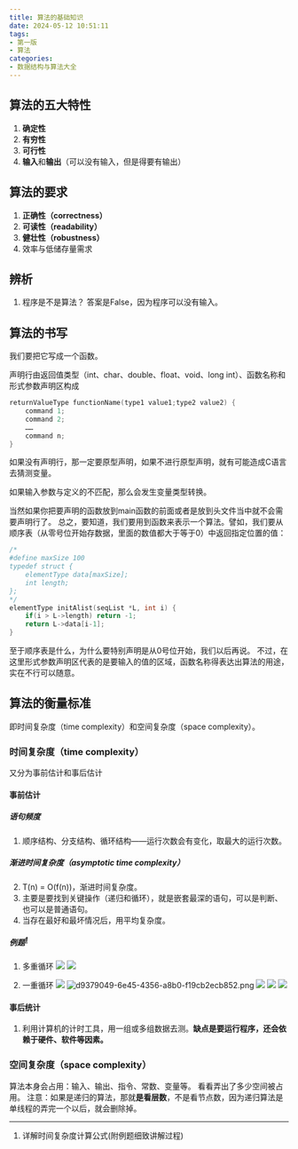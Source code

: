 ```yaml
---
title: 算法的基础知识
date: 2024-05-12 10:51:11
tags: 
- 第一版
- 算法
categories:
- 数据结构与算法大全
---
```


## 算法的五大特性

1. **确定性**
2. **有穷性**
3. **可行性**
4. **输入**和**输出**（可以没有输入，但是得要有输出）

## 算法的要求

1. **正确性（correctness）**
2. **可读性（readability）**
3. **健壮性（robustness）**
4. 效率与低储存量需求

## 辨析

1. 程序是不是算法？
答案是False，因为程序可以没有输入。

## 算法的书写

我们要把它写成一个函数。

声明行由返回值类型（int、char、double、float、void、long int）、函数名称和形式参数声明区构成

```C
returnValueType functionName(type1 value1;type2 value2) {
    command 1;
    command 2;
    ……
    command n;
}
```

如果没有声明行，那一定要原型声明，如果不进行原型声明，就有可能造成C语言去猜测变量。

如果输入参数与定义的不匹配，那么会发生变量类型转换。

当然如果你把要声明的函数放到main函数的前面或者是放到头文件当中就不会需要声明行了。
总之，要知道，我们要用到函数来表示一个算法。譬如，我们要从顺序表（从零号位开始存数据，里面的数值都大于等于0）中返回指定位置的值：

```C
/*
#define maxSize 100 
typedef struct {
    elementType data[maxSize];
    int length;
};
*/
elementType initAlist(seqList *L, int i) {
    if(i > L->length) return -1;
    return L->data[i-1];
}
```

至于顺序表是什么，为什么要特别声明是从0号位开始，我们以后再说。
不过，在这里形式参数声明区代表的是要输入的值的区域，函数名称得表达出算法的用途，实在不行可以随意。

## 算法的衡量标准

即时间复杂度（time complexity）和空间复杂度（space complexity）。

### 时间复杂度（time complexity）

又分为事前估计和事后估计

#### 事前估计

##### 语句频度

1. 顺序结构、分支结构、循环结构——运行次数会有变化，取最大的运行次数。

##### 渐进时间复杂度（asymptotic time complexity）

2. T(n) = O(f(n))，渐进时间复杂度。
3. 主要是要找到关键操作（递归和循环），就是嵌套最深的语句，可以是判断、也可以是普通语句。
4. 当存在最好和最坏情况后，用平均复杂度。

##### 例题<sup><a href="#ref1">1</a></sup>

1. 多重循环
![](https://pic.imgdb.cn/item/662db4800ea9cb14037a864f.png)
![](https://pic.imgdb.cn/item/662db4840ea9cb14037a8e71.png)

1. 一重循环
![](https://pic.imgdb.cn/item/662db4800ea9cb14037a83a9.png)
![d9379049-6e45-4356-a8b0-f19cb2ecb852.png](https://s2.loli.net/2024/04/18/AoCu61OVJqYiBhW.png)
![](https://pic.imgdb.cn/item/662db4800ea9cb14037a8404.png)
![](https://pic.imgdb.cn/item/662db4800ea9cb14037a852c.png)
![](https://pic.imgdb.cn/item/662db4800ea9cb14037a8451.png)

#### 事后统计

1. 利用计算机的计时工具，用一组或多组数据去测。**缺点是要运行程序，还会依赖于硬件、软件等因素。**

### 空间复杂度（space complexity）

算法本身会占用：输入、输出、指令、常数、变量等。
看看弄出了多少空间被占用。
注意：如果是递归的算法，那就**是看层数**，不是看节点数，因为递归算法是单线程的弄完一个以后，就会删除掉。

---
<ol>
<li>
<p name="ref1"><a herf="https://blog.csdn.net/weixin_63866037/article/details/128087397">详解时间复杂度计算公式(附例题细致讲解过程)</a>
</li>
</ol>

